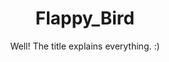 <h1 align=center>
  Flappy_Bird
</h1>
<p align=center>
  Well! The title explains everything. :)
</p>

